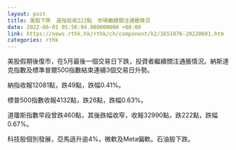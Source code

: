 ```yaml
---
layout: post
title: 美股下跌　道指低收222點　市場繼續關注通脹情況
date: 2022-06-01 05:56:04.000000000 +08:00
link: https://news.rthk.hk/rthk/ch/component/k2/1651076-20220601.htm
categories: rthk
---
```


美股假期後復市，在5月最後一個交易日下跌，投資者繼續關注通脹情況。納斯達克指數及標準普爾500指數結束連續3個交易日升勢。

納指收報12081點，跌49點，跌幅0.41%。

標普500指數收報4132點，跌26點，跌幅0.63%。

道瓊斯指數早段曾跌460點，其後跌幅收窄，收報32990點，跌222點，跌幅0.67%。

科技股個別發展，亞馬遜升逾4%，微軟及Meta偏軟。石油股下跌。
